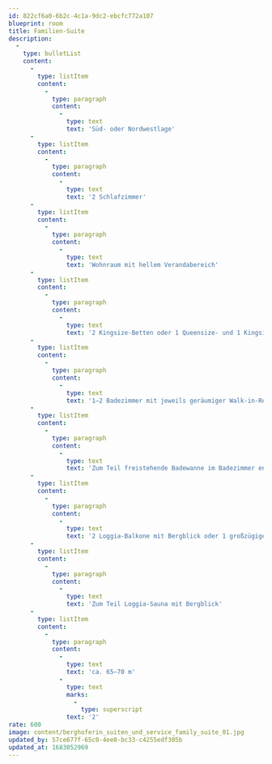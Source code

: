 ```yaml
---
id: 822cf6a0-6b2c-4c1a-9dc2-ebcfc772a107
blueprint: room
title: Familien-Suite
description:
  -
    type: bulletList
    content:
      -
        type: listItem
        content:
          -
            type: paragraph
            content:
              -
                type: text
                text: 'Süd- oder Nordwestlage'
      -
        type: listItem
        content:
          -
            type: paragraph
            content:
              -
                type: text
                text: '2 Schlafzimmer'
      -
        type: listItem
        content:
          -
            type: paragraph
            content:
              -
                type: text
                text: 'Wohnraum mit hellem Verandabereich'
      -
        type: listItem
        content:
          -
            type: paragraph
            content:
              -
                type: text
                text: '2 Kingsize-Betten oder 1 Queensize- und 1 Kingsize-Bett'
      -
        type: listItem
        content:
          -
            type: paragraph
            content:
              -
                type: text
                text: '1–2 Badezimmer mit jeweils geräumiger Walk-in-Regendusche'
      -
        type: listItem
        content:
          -
            type: paragraph
            content:
              -
                type: text
                text: 'Zum Teil freistehende Badewanne im Badezimmer en suite'
      -
        type: listItem
        content:
          -
            type: paragraph
            content:
              -
                type: text
                text: '2 Loggia-Balkone mit Bergblick oder 1 großzügiger Loggia-Balkon mit Bergpanoramasicht und 1 kleiner Loggia-Balkon mit Bergblick'
      -
        type: listItem
        content:
          -
            type: paragraph
            content:
              -
                type: text
                text: 'Zum Teil Loggia-Sauna mit Bergblick'
      -
        type: listItem
        content:
          -
            type: paragraph
            content:
              -
                type: text
                text: 'ca. 65–70 m'
              -
                type: text
                marks:
                  -
                    type: superscript
                text: '2'
rate: 600
image: content/berghoferin_suiten_und_service_family_suite_01.jpg
updated_by: 57ce677f-65c0-4ee0-bc33-c4255edf305b
updated_at: 1683052969
---
```

